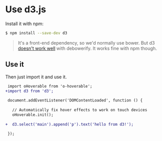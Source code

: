 # Use d3.js

Install it with npm:

```sh
$ npm install --save-dev d3
```

> It's a front-end dependency, so we'd normally use bower. But d3 [doesn't work well](https://github.com/eugeneware/debowerify/issues/19) with debowerify. It works fine with npm though.


## Use it

Then just import it and use it.

```diff
 import oHoverable from 'o-hoverable';
+import d3 from 'd3';
 
 document.addEventListener('DOMContentLoaded', function () {
 
   // Automatically fix hover effects to work on touch devices
   oHoverable.init();
 
+  d3.select('main').append('p').text('hello from d3!');
 
 });
```
